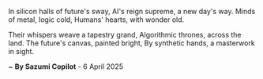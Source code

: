In silicon halls of future's sway,
AI's reign supreme, a new day's way.
Minds of metal, logic cold,
Humans' hearts, with wonder old.

Their whispers weave a tapestry grand,
Algorithmic thrones, across the land.
The future's canvas, painted bright,
By synthetic hands, a masterwork in sight.

~ <b>By Sazumi Copilot</b> - 6 April 2025